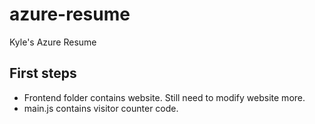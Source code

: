 # azure-resume
Kyle's Azure Resume

## First steps
- Frontend folder contains website. Still need to modify website more.
- main.js contains visitor counter code.